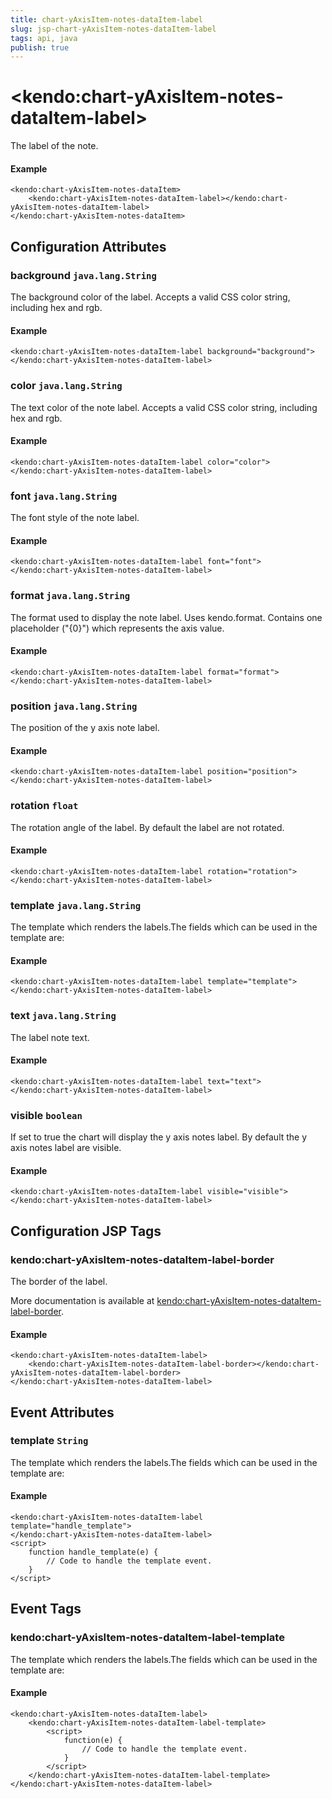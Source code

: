 ```yaml
---
title: chart-yAxisItem-notes-dataItem-label
slug: jsp-chart-yAxisItem-notes-dataItem-label
tags: api, java
publish: true
---
```


# \<kendo:chart-yAxisItem-notes-dataItem-label\>

The label of the note.

#### Example
    <kendo:chart-yAxisItem-notes-dataItem>
        <kendo:chart-yAxisItem-notes-dataItem-label></kendo:chart-yAxisItem-notes-dataItem-label>
    </kendo:chart-yAxisItem-notes-dataItem>

## Configuration Attributes

### background `java.lang.String`

The background color of the label. Accepts a valid CSS color string, including hex and rgb.

#### Example
    <kendo:chart-yAxisItem-notes-dataItem-label background="background">
    </kendo:chart-yAxisItem-notes-dataItem-label>

### color `java.lang.String`

The text color of the note label. Accepts a valid CSS color string, including hex and rgb.

#### Example
    <kendo:chart-yAxisItem-notes-dataItem-label color="color">
    </kendo:chart-yAxisItem-notes-dataItem-label>

### font `java.lang.String`

The font style of the note label.

#### Example
    <kendo:chart-yAxisItem-notes-dataItem-label font="font">
    </kendo:chart-yAxisItem-notes-dataItem-label>

### format `java.lang.String`

The format used to display the note label. Uses kendo.format. Contains one placeholder ("{0}") which represents the axis value.

#### Example
    <kendo:chart-yAxisItem-notes-dataItem-label format="format">
    </kendo:chart-yAxisItem-notes-dataItem-label>

### position `java.lang.String`

The position of the y axis note label.

#### Example
    <kendo:chart-yAxisItem-notes-dataItem-label position="position">
    </kendo:chart-yAxisItem-notes-dataItem-label>

### rotation `float`

The rotation angle of the label. By default the label are not rotated.

#### Example
    <kendo:chart-yAxisItem-notes-dataItem-label rotation="rotation">
    </kendo:chart-yAxisItem-notes-dataItem-label>

### template `java.lang.String`

The template which renders the labels.The fields which can be used in the template are:

#### Example
    <kendo:chart-yAxisItem-notes-dataItem-label template="template">
    </kendo:chart-yAxisItem-notes-dataItem-label>

### text `java.lang.String`

The label note text.

#### Example
    <kendo:chart-yAxisItem-notes-dataItem-label text="text">
    </kendo:chart-yAxisItem-notes-dataItem-label>

### visible `boolean`

If set to true the chart will display the y axis notes label. By default the y axis notes label are visible.

#### Example
    <kendo:chart-yAxisItem-notes-dataItem-label visible="visible">
    </kendo:chart-yAxisItem-notes-dataItem-label>


##  Configuration JSP Tags

### kendo:chart-yAxisItem-notes-dataItem-label-border

The border of the label.

More documentation is available at [kendo:chart-yAxisItem-notes-dataItem-label-border](chart/yaxisitem-notes-dataitem-label-border).

#### Example

    <kendo:chart-yAxisItem-notes-dataItem-label>
        <kendo:chart-yAxisItem-notes-dataItem-label-border></kendo:chart-yAxisItem-notes-dataItem-label-border>
    </kendo:chart-yAxisItem-notes-dataItem-label>


## Event Attributes

### template `String`

The template which renders the labels.The fields which can be used in the template are:


#### Example
    <kendo:chart-yAxisItem-notes-dataItem-label template="handle_template">
    </kendo:chart-yAxisItem-notes-dataItem-label>
    <script>
        function handle_template(e) {
            // Code to handle the template event.
        }
    </script>

## Event Tags

### kendo:chart-yAxisItem-notes-dataItem-label-template

The template which renders the labels.The fields which can be used in the template are:


#### Example
    <kendo:chart-yAxisItem-notes-dataItem-label>
        <kendo:chart-yAxisItem-notes-dataItem-label-template>
            <script>
                function(e) {
                    // Code to handle the template event.
                }
            </script>
        </kendo:chart-yAxisItem-notes-dataItem-label-template>
    </kendo:chart-yAxisItem-notes-dataItem-label>

